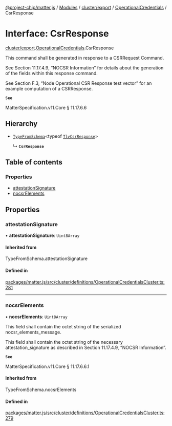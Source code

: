 [@project-chip/matter.js](../README.md) / [Modules](../modules.md) / [cluster/export](../modules/cluster_export.md) / [OperationalCredentials](../modules/cluster_export.OperationalCredentials.md) / CsrResponse

# Interface: CsrResponse

[cluster/export](../modules/cluster_export.md).[OperationalCredentials](../modules/cluster_export.OperationalCredentials.md).CsrResponse

This command shall be generated in response to a CSRRequest Command.

See Section 11.17.4.9, “NOCSR Information” for details about the generation of the fields within this response
command.

See Section F.3, “Node Operational CSR Response test vector” for an example computation of a CSRResponse.

**`See`**

MatterSpecification.v11.Core § 11.17.6.6

## Hierarchy

- [`TypeFromSchema`](../modules/tlv_export.md#typefromschema)\<typeof [`TlvCsrResponse`](../modules/cluster_export.OperationalCredentials.md#tlvcsrresponse)\>

  ↳ **`CsrResponse`**

## Table of contents

### Properties

- [attestationSignature](cluster_export.OperationalCredentials.CsrResponse.md#attestationsignature)
- [nocsrElements](cluster_export.OperationalCredentials.CsrResponse.md#nocsrelements)

## Properties

### attestationSignature

• **attestationSignature**: `Uint8Array`

#### Inherited from

TypeFromSchema.attestationSignature

#### Defined in

[packages/matter.js/src/cluster/definitions/OperationalCredentialsCluster.ts:281](https://github.com/project-chip/matter.js/blob/c0d55745d5279e16fdfaa7d2c564daa31e19c627/packages/matter.js/src/cluster/definitions/OperationalCredentialsCluster.ts#L281)

___

### nocsrElements

• **nocsrElements**: `Uint8Array`

This field shall contain the octet string of the serialized nocsr_elements_message.

This field shall contain the octet string of the necessary attestation_signature as described in Section
11.17.4.9, “NOCSR Information”.

**`See`**

MatterSpecification.v11.Core § 11.17.6.6.1

#### Inherited from

TypeFromSchema.nocsrElements

#### Defined in

[packages/matter.js/src/cluster/definitions/OperationalCredentialsCluster.ts:279](https://github.com/project-chip/matter.js/blob/c0d55745d5279e16fdfaa7d2c564daa31e19c627/packages/matter.js/src/cluster/definitions/OperationalCredentialsCluster.ts#L279)
